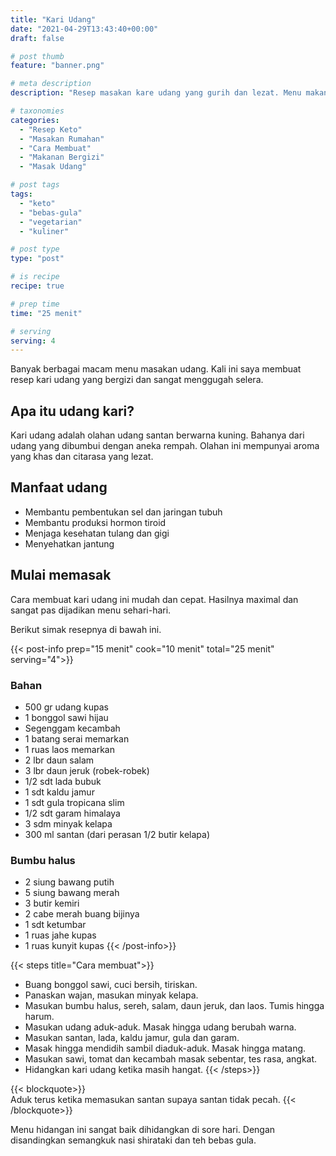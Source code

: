 ```yaml
---
title: "Kari Udang"
date: "2021-04-29T13:43:40+00:00"
draft: false

# post thumb
feature: "banner.png"

# meta description
description: "Resep masakan kare udang yang gurih dan lezat. Menu makanan diet keto sehari-hari."

# taxonomies
categories:
  - "Resep Keto"
  - "Masakan Rumahan"
  - "Cara Membuat"
  - "Makanan Bergizi"
  - "Masak Udang"

# post tags
tags:
  - "keto"
  - "bebas-gula"
  - "vegetarian"
  - "kuliner"

# post type
type: "post"

# is recipe
recipe: true

# prep time
time: "25 menit"

# serving
serving: 4
---
```

Banyak berbagai macam menu masakan udang. Kali ini saya membuat resep kari udang yang bergizi dan sangat menggugah selera.

## Apa itu udang kari?

Kari udang adalah olahan udang santan berwarna kuning. Bahanya dari udang yang dibumbui dengan aneka rempah. Olahan ini mempunyai aroma yang khas dan citarasa yang lezat.

## Manfaat udang

-   Membantu pembentukan sel dan jaringan tubuh
-   Membantu produksi hormon tiroid
-   Menjaga kesehatan tulang dan gigi
-   Menyehatkan jantung

## Mulai memasak

Cara membuat kari udang ini mudah dan cepat. Hasilnya maximal dan sangat pas dijadikan menu sehari-hari.

Berikut simak resepnya di bawah ini.

{{< post-info prep="15 menit" cook="10 menit" total="25 menit" serving="4">}}

### Bahan

-   500 gr udang kupas
-   1 bonggol sawi hijau
-   Segenggam kecambah
-   1 batang serai memarkan
-   1 ruas laos memarkan
-   2 lbr daun salam
-   3 lbr daun jeruk (robek-robek)
-   1/2 sdt lada bubuk
-   1 sdt kaldu jamur
-   1 sdt gula tropicana slim
-   1/2 sdt garam himalaya
-   3 sdm minyak kelapa
-   300 ml santan (dari perasan 1/2 butir kelapa)

### Bumbu halus

-   2 siung bawang putih
-   5 siung bawang merah
-   3 butir kemiri
-   2 cabe merah buang bijinya
-   1 sdt ketumbar
-   1 ruas jahe kupas
-   1 ruas kunyit kupas
{{< /post-info>}}

{{< steps title="Cara membuat">}}
-   Buang bonggol sawi, cuci bersih, tiriskan. 
-   Panaskan wajan, masukan minyak kelapa. 
-   Masukan bumbu halus, sereh, salam, daun jeruk, dan laos. Tumis hingga harum.  
-   Masukan udang aduk-aduk. Masak hingga udang berubah warna.
-   Masukan santan, lada, kaldu jamur, gula dan garam.
-   Masak hingga mendidih sambil diaduk-aduk. Masak hingga matang.
-   Masukan sawi, tomat dan kecambah masak sebentar, tes rasa, angkat. 
-   Hidangkan kari udang ketika masih hangat.
{{< /steps>}}

{{< blockquote>}}	
Aduk terus ketika memasukan santan supaya santan tidak pecah.
{{< /blockquote>}}
 
Menu hidangan ini sangat baik dihidangkan di sore hari. Dengan disandingkan semangkuk nasi shirataki dan teh bebas gula.


